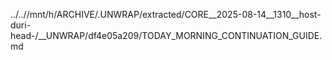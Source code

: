 ../..//mnt/h/ARCHIVE/.UNWRAP/extracted/CORE__2025-08-14__1310__host-duri-head-/__UNWRAP/df4e05a209/TODAY_MORNING_CONTINUATION_GUIDE.md